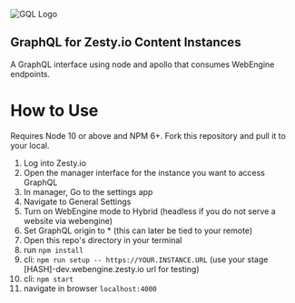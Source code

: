 ![GQL Logo](https://repository-images.githubusercontent.com/188321095/1f5ffe80-86b8-11e9-9fdc-b077c615663a)

## GraphQL for Zesty.io Content Instances

A GraphQL interface using node and apollo that consumes WebEngine endpoints. 

# How to Use
Requires Node 10 or above and NPM 6+. Fork this repository and pull it to your local. 

1. Log into Zesty.io
2. Open the manager interface for the instance you want to access GraphQL
3. In manager, Go to the settings app
4. Navigate to General Settings
5. Turn on WebEngine mode to Hybrid (headless if you do not serve a website via webengine)
6. Set GraphQL origin to * (this can later be tied to your remote)
7. Open this repo's directory in your terminal
8. run `npm install`
9. cli: `npm run setup -- https://YOUR.INSTANCE.URL` (use your stage [HASH]-dev.webengine.zesty.io url for testing)
10. cli: `npm start`
11. navigate in browser `localhost:4000`
